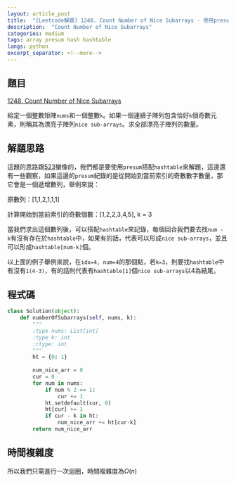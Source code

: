```yaml
---
layout: article_post
title:  "[Leetcode解題] 1248. Count Number of Nice Subarrays - 使用presum+hashtable解"
description:  "Count Number of Nice Subarrays"
categories: medium 
tags: array presum hash hashtable
langs: python
excerpt_separator: <!--more-->
---
```


## 題目

[1248. Count Number of Nice Subarrays](https://leetcode.com/problems/count-number-of-nice-subarrays/)

給定一個整數矩陣`nums`和一個整數`k`。如果一個連續子陣列包含恰好`k`個奇數元素，則稱其為漂亮子陣列`nice sub-arrays`。求全部漂亮子陣列的數量。
<!--more-->

## 解題思路

這題的思路跟[523](https://www.catxcoder.com/medium/2024/05/18/523-Continuous-subarray-sum.html)蠻像的，我們都是要使用`presum`搭配`hashtable`來解題，這邊還有一些觀察，如果這邊的`presum`紀錄的是從開始到當前索引的奇數數字數量，那它會是一個遞增數列，舉例來說：

原數列：[1,1,2,1,1,1]

計算開始到當前索引的奇數個數：[1,2,2,3,4,5], k = 3

當我們求出這個數列後，可以搭配`hashtable`來記錄，每個回合我們要去找`num - k`有沒有存在於`hashtable`中，如果有的話，代表可以形成`nice sub-arrays`，並且可以形成`hashtable[num-k]`個。

以上面的例子舉例來說，在`idx=4, num=4`的那個點，若`k=3`，則要找`hashtable`中有沒有`1(4-3)`，有的話則代表有`hashtable[1]`個`nice sub-arrays`以4為結尾。

## 程式碼

```python
class Solution(object):
    def numberOfSubarrays(self, nums, k):
        """
        :type nums: List[int]
        :type k: int
        :rtype: int
        """
        ht = {0: 1}
        
        num_nice_arr = 0
        cur = 0
        for num in nums:
            if num % 2 == 1:
                cur += 1
            ht.setdefault(cur, 0)
            ht[cur] += 1
            if cur - k in ht:
                num_nice_arr += ht[cur-k]
        return num_nice_arr
```

## 時間複雜度

所以我們只需進行一次迴圈，時間複雜度為$O(n)$